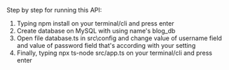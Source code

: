 Step by step for running this API:
1) Typing npm install on your terminal/cli and press enter
2) Create database on MySQL with using name's blog_db
3) Open file database.ts in src\config and change value of username field and value of password field that's according with your setting
4) Finally, typing npx ts-node src/app.ts on your terminal/cli and press enter